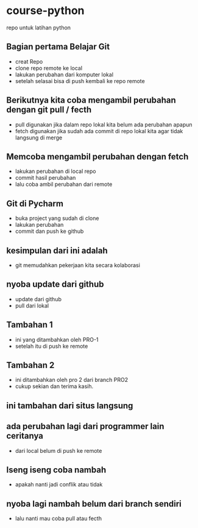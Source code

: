 # course-python
repo untuk latihan python
## Bagian pertama Belajar Git
- creat Repo
- clone repo remote ke local
- lakukan perubahan dari komputer lokal
- setelah selasai bisa di push kembali ke repo remote
## Berikutnya kita coba mengambil perubahan dengan git pull / fecth
- pull digunakan jika dalam repo lokal kita belum ada perubahan apapun
- fetch digunakan jika sudah ada commit di repo lokal kita agar tidak langsung di merge
## Memcoba mengambil perubahan dengan fetch
- lakukan perubahan di local repo
- commit hasil perubahan
- lalu coba ambil perubahan dari remote
## Git di Pycharm
- buka project yang sudah di clone
- lakukan perubahan
- commit dan push ke github
## kesimpulan dari ini adalah
- git memudahkan pekerjaan kita secara kolaborasi
## nyoba update dari github
- update dari github
- pull dari lokal
## Tambahan 1
- ini yang ditambahkan oleh PRO-1
- setelah itu di push ke remote
## Tambahan 2
- ini ditambahkan oleh pro 2 dari branch PRO2
- cukup sekian dan terima kasih.
## ini tambahan dari situs langsung
## ada perubahan lagi dari programmer lain ceritanya
- dari local belum di push ke remote
## Iseng iseng coba nambah
- apakah nanti jadi conflik atau tidak
## nyoba lagi nambah belum dari branch sendiri
- lalu nanti mau coba pull atau fecth

